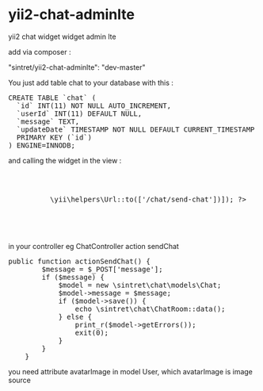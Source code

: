 # yii2-chat-adminlte
yii2 chat widget widget admin lte

add via composer :
<p>"sintret/yii2-chat-adminlte": "dev-master"</p>

You just add table chat to your database with this :

<pre>CREATE TABLE `chat` (
  `id` INT(11) NOT NULL AUTO_INCREMENT,
  `userId` INT(11) DEFAULT NULL,
  `message` TEXT,
  `updateDate` TIMESTAMP NOT NULL DEFAULT CURRENT_TIMESTAMP ON UPDATE CURRENT_TIMESTAMP,
  PRIMARY KEY (`id`)
) ENGINE=INNODB;
</pre>
<p>
and calling the widget in the view :
<pre><div class="row">
    <section class="col-lg-9 connectedSortable ui-sortable">                                    
        <?= \sintret\chat\ChatRoom::widget(['url'=>  \yii\helpers\Url::to(['/chat/send-chat'])]); ?>
    </section>
    </div>
</pre>
</p>

<p>in your controller eg ChatController action sendChat</p>

<pre>
public function actionSendChat() {
        $message = $_POST['message'];
        if ($message) {
            $model = new \sintret\chat\models\Chat;
            $model->message = $message;
            if ($model->save()) {
                echo \sintret\chat\ChatRoom::data();
            } else {
                print_r($model->getErrors());
                exit(0);
            }
        }
    }
</pre>

you need attribute avatarImage in model User, which avatarImage is image source
 